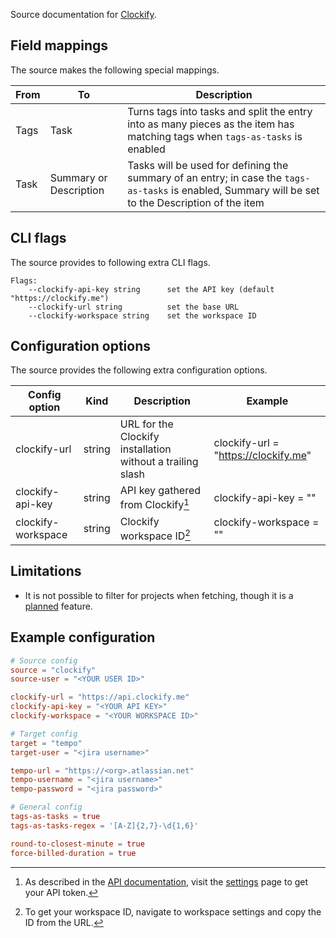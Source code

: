 Source documentation for [Clockify](https://clockify.me/).

## Field mappings

The source makes the following special mappings.

| From        | To                     | Description                                                                                                                                         |
| ----------- | ---------------------- | --------------------------------------------------------------------------------------------------------------------------------------------------- |
| Tags        | Task                   | Turns tags into tasks and split the entry into as many pieces as the item has matching tags when `tags-as-tasks` is enabled                         |
| Task        | Summary or Description | Tasks will be used for defining the summary of an entry; in case the `tags-as-tasks` is enabled, Summary will be set to the Description of the item |

## CLI flags

The source provides to following extra CLI flags.

```plaintext
Flags:
    --clockify-api-key string      set the API key (default "https://clockify.me")
    --clockify-url string          set the base URL
    --clockify-workspace string    set the workspace ID
```

## Configuration options

The source provides the following extra configuration options.

| Config option      | Kind   | Description                                                | Example                               |
| ------------------ | ------ | ---------------------------------------------------------- | ------------------------------------- |
| clockify-url       | string | URL for the Clockify installation without a trailing slash | clockify-url = "https://clockify.me"  |
| clockify-api-key   | string | API key gathered from Clockify[^1]                         | clockify-api-key = "<API KEY>"        |
| clockify-workspace | string | Clockify workspace ID[^2]                                  | clockify-workspace = "<WORKSPACE ID>" |

## Limitations

- It is not possible to filter for projects when fetching, though it is a [planned](https://github.com/gabor-boros/minutes/issues/1) feature.

[^1]: As described in the [API documentation](https://clockify.me/developers-api), visit the [settings](https://clockify.me/user/settings) page to get your API token.
[^2]: To get your workspace ID, navigate to workspace settings and copy the ID from the URL.

## Example configuration

```toml
# Source config
source = "clockify"
source-user = "<YOUR USER ID>"

clockify-url = "https://api.clockify.me"
clockify-api-key = "<YOUR API KEY>"
clockify-workspace = "<YOUR WORKSPACE ID>"

# Target config
target = "tempo"
target-user = "<jira username>"

tempo-url = "https://<org>.atlassian.net"
tempo-username = "<jira username>"
tempo-password = "<jira password>"

# General config
tags-as-tasks = true
tags-as-tasks-regex = '[A-Z]{2,7}-\d{1,6}'

round-to-closest-minute = true
force-billed-duration = true
```